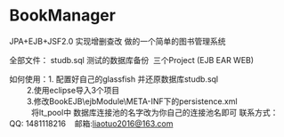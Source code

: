 # BookManager
JPA+EJB+JSF2.0 实现增删查改 做的一个简单的图书管理系统

全部文件：
  studb.sql 测试的数据库备份
  三个Project (EJB EAR WEB)

如何使用：1. 配置好自己的glassfish 并还原数据库studb.sql <br>
         2.使用eclipse导入3个项目 <br>
         3.修改BookEJB\ejbModule\META-INF下的persistence.xml <br>
           将<jta-data-source>lt_pool</jta-data-source>中 数据库连接池的名字改为你自己的连接池名即可
联系方式：
    QQ: 1481118216
    邮箱:liaotuo2016@163.com
